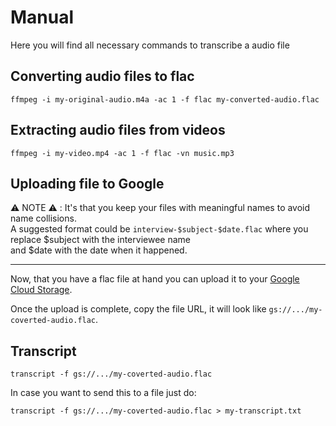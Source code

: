 # Manual

Here you will find all necessary commands to transcribe a audio file

## Converting audio files to flac
```
ffmpeg -i my-original-audio.m4a -ac 1 -f flac my-converted-audio.flac
```

## Extracting audio files from videos
```
ffmpeg -i my-video.mp4 -ac 1 -f flac -vn music.mp3
```

## Uploading file to Google

⚠️ NOTE ⚠️ : It's that you keep your files with meaningful names to avoid name collisions. <br>
A suggested format could be `interview-$subject-$date.flac` where you replace $subject with the interviewee name<br>
and $date with the date when it happened.

<hr>

Now, that you have a flac file at hand you can upload it to your [Google Cloud Storage](https://console.cloud.google.com/storage/browser).

Once the upload is complete, copy the file URL, it will look like `gs://.../my-coverted-audio.flac`.

## Transcript
```
transcript -f gs://.../my-coverted-audio.flac
```

In case you want to send this to a file just do:

```
transcript -f gs://.../my-coverted-audio.flac > my-transcript.txt
```
